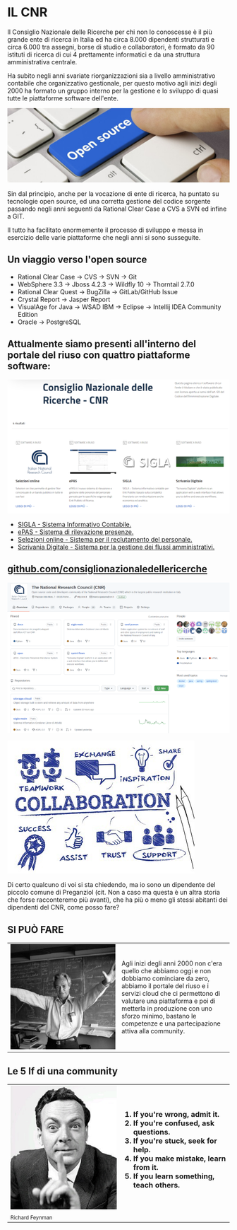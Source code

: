 <!--s-->
# IL CNR
Il Consiglio Nazionale delle Ricerche per chi non lo conoscesse è il più grande ente di ricerca in Italia ed ha circa 8.000 dipendenti strutturati e circa 6.000 tra assegni, borse di studio e collaboratori, è formato da 90 istituti di ricerca di cui 4 prettamente informatici e da una struttura amministrativa centrale.<!-- .element: class="text-justify" --> 

Ha subito negli anni svariate riorganizzazioni sia a livello amministrativo contabile che organizzativo gestionale, per questo motivo agli inizi degli 2000 ha formato un gruppo interno per la gestione e lo sviluppo di quasi tutte le piattaforme software dell'ente.<!-- .element: class="text-justify" -->
<!--s-->
![Open Source](img/open-source.jpg)

Sin dal principio, anche per la vocazione di ente di ricerca, ha puntato su tecnologie open source, ed una corretta gestione del codice sorgente passando negli anni seguenti da Rational Clear Case a CVS a SVN ed infine a GIT.<!-- .element: class="text-justify" --> 

Il tutto ha facilitato enormemente il processo di sviluppo e messa in esercizio delle varie piattaforme che negli anni si sono susseguite.<!-- .element: class="text-justify" -->
<!--v-->
## Un viaggio verso l'open source

* Rational Clear Case -> CVS -> SVN -> Git <!-- .element: class="fragment" data-fragment-index="0" -->
* WebSphere 3.3 -> Jboss 4.2.3 -> Wildfly 10 -> Thorntail 2.7.0 <!-- .element: class="fragment" data-fragment-index="1" -->
* Rational Clear Quest -> BugZilla -> GitLab/GitHub Issue <!-- .element: class="fragment" data-fragment-index="2" -->
* Crystal Report -> Jasper Report <!-- .element: class="fragment" data-fragment-index="3" -->
* VisualAge for Java -> WSAD IBM -> Eclipse -> Intellij IDEA Community Edition <!-- .element: class="fragment" data-fragment-index="4" -->
* Oracle -> PostgreSQL <!-- .element: class="fragment" data-fragment-index="5" -->

<!--s-->
## Attualmente siamo presenti all'interno del portale del riuso con quattro piattaforme software:

![Portale Riuso](img/portale-riuso.png)

* [SIGLA - Sistema Informativo Contabile.](https://developers.italia.it/it/software/cnr-consiglionazionaledellericerche-sigla-main)<!-- .element: class="fragment" data-fragment-index="0" --> 
* [ePAS - Sistema di rilevazione presenze.](https://developers.italia.it/it/software/cnr-consiglionazionaledellericerche-epas)<!-- .element: class="fragment" data-fragment-index="1" -->
* [Selezioni online - Sistema per il reclutamento del personale.](https://developers.italia.it/it/software/cnr-consiglionazionaledellericerche-cool-jconon)<!-- .element: class="fragment" data-fragment-index="2" --> 
* [Scrivania Digitale - Sistema per la gestione dei flussi amministrativi.](https://developers.italia.it/it/software/cnr-consiglionazionaledellericerche-sprint-flows)<!-- .element: class="fragment" data-fragment-index="3" -->

<!--s-->
## [github.com/consiglionazionaledellericerche](https://github.com/consiglionazionaledellericerche)

![GitHub](img/github.png)

<!--s-->
![Collaboration](img/collaboration_lg.jpg)<!-- .element: class="text-justify" -->

Di certo qualcuno di voi si sta chiedendo, ma io sono un dipendente del piccolo comune di Preganziol (cit. Non a caso ma questa è un altra storia che forse racconteremo più avanti), che ha più  o meno gli stessi abitanti dei dipendenti del CNR, come posso fare?<!-- .element: class="text-justify" --> 

<!--v-->
## SI PUÒ FARE

<table>
  <tr>
    <td width="50%"><img src="img/feynman-can-do.jpg"></td>  
    <td>
      Agli inizi degli anni 2000 non c'era quello che abbiamo oggi e non dobbiamo cominciare da zero, abbiamo il portale del riuso e i servizi cloud che ci permettono di valutare una piattaforma e poi di metterla in produzione con uno sforzo minimo, bastano le competenze e una partecipazione attiva alla community.<!-- .element: class="text-justify top" -->
    </td>
  </tr>
</table>

<!--s-->
## Le 5 If di una community

<table>
  <tr>
    <td><img src="img/feynman.jpg"></td>  
    <td>
      <ol>
        <h3>
        <li>If you're wrong, admit it.</li><!-- .element: class="fragment" data-fragment-index="0" -->
        <li>If you're confused, ask questions.</li><!-- .element: class="fragment" data-fragment-index="1" -->
        <li>If you're stuck, seek for help.</li><!-- .element: class="fragment" data-fragment-index="2" -->
        <li>If you make mistake, learn from it.</li><!-- .element: class="fragment" data-fragment-index="3" -->
        <li>If you learn something, teach others.</li><!-- .element: class="fragment" data-fragment-index="4" -->
      </h3>
      </ol>      
    </td>
  </tr>
  <tr><td><small>Richard Feynman</small></td><td></td></tr>
</table>